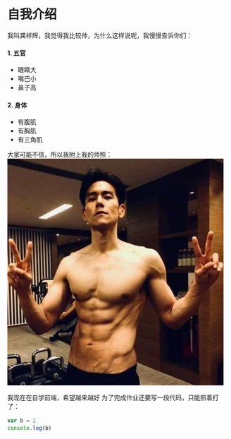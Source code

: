 # 自我介绍

我叫龚祥辉，我觉得我比较帅，为什么这样说呢，我慢慢告诉你们：

#### 1. 五官

  * 眼睛大
  * 嘴巴小
  * 鼻子高

#### 2. 身体

  * 有腹肌
  * 有胸肌
  * 有三角肌

大家可能不信，所以我附上我的帅照：
![帅照](1.jpg)

我现在在自学前端，希望越来越好
为了完成作业还要写一段代码，只能照着打了：
```javascript
var b = 2
console.log(b)
```